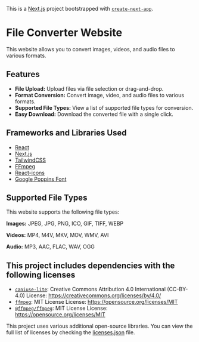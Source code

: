 This is a [Next.js](https://nextjs.org/) project bootstrapped with [`create-next-app`](https://github.com/vercel/next.js/tree/canary/packages/create-next-app).

# File Converter Website

This website allows you to convert images, videos, and audio files to various formats.

## Features

- **File Upload:** Upload files via file selection or drag-and-drop.
- **Format Conversion:** Convert image, video, and audio files to various formats.
- **Supported File Types:** View a list of supported file types for conversion.
- **Easy Download:** Download the converted file with a single click.

## Frameworks and Libraries Used

- [React](https://reactjs.org/)
- [Next.js](https://nextjs.org/)
- [TailwindCSS](https://tailwindcss.com/)
- [FFmpeg](https://ffmpeg.org/)
- [React-icons](https://react-icons.github.io/react-icons/)
- [Google Poppins Font](https://fonts.google.com/specimen/Poppins)

## Supported File Types

This website supports the following file types:

**Images:** JPEG, JPG, PNG, ICO, GIF, TIFF, WEBP

**Videos:** MP4, M4V, MKV, MOV, WMV, AVI

**Audio:** MP3, AAC, FLAC, WAV, OGG

## This project includes dependencies with the following licenses

- [`caniuse-lite`](https://github.com/browserslist/caniuse-lite?tab=CC-BY-4.0-1-ov-file#readme): Creative Commons Attribution 4.0 International (CC-BY-4.0)
  License: https://creativecommons.org/licenses/by/4.0/
- [`ffmpeg`](https://github.com/damianociarla/node-ffmpeg#readme): MIT License
  License: https://opensource.org/licenses/MIT
- [`@ffmpeg/ffmpeg`](https://github.com/ffmpegwasm/ffmpeg.wasm): MIT License
License: https://opensource.org/licenses/MIT

This project uses various additional open-source libraries. You can view the full list of licenses by checking the [licenses.json](./licenses.json) file.